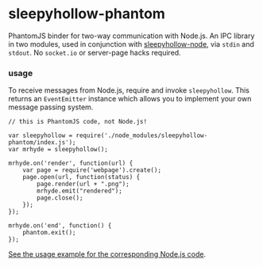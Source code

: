 sleepyhollow-phantom
====================

PhantomJS binder for two-way communication with Node.js. An IPC library in two modules, used in conjunction with [sleepyhollow-node](https://github.com/weisjohn/sleepyhollow-node), via `stdin` and `stdout`. No `socket.io` or server-page hacks required.

### usage

To receive messages from Node.js, require and invoke `sleepyhollow`. This returns an `EventEmitter` instance which allows you to implement your own message passing system.

```
// this is PhantomJS code, not Node.js!

var sleepyhollow = require('./node_modules/sleepyhollow-phantom/index.js');
var mrhyde = sleepyhollow();

mrhyde.on('render', function(url) {
    var page = require('webpage').create();
    page.open(url, function(status) {
        page.render(url + ".png");
        mrhyde.emit("rendered");
        page.close();
    });
});

mrhyde.on('end', function() {
    phantom.exit();
});

```

[See the usage example for the corresponding Node.js code](https://github.com/weisjohn/sleepyhollow-node#usage).